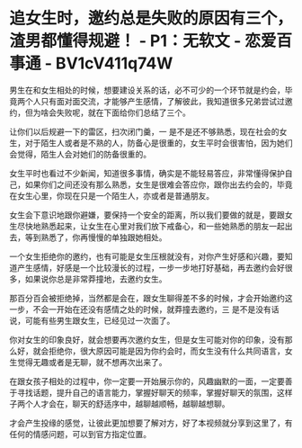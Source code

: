 # 追女生时，邀约总是失败的原因有三个，渣男都懂得规避！ - P1：无软文 - 恋爱百事通 - BV1cV411q74W

男生在和女生相处的时候，想要建设关系的话，必不可少的一个环节就是约会，毕竟两个人只有面对面交流，才能够产生感情，了解彼此，我知道很多兄弟尝试过邀约，但为啥会失败呢，就在下面给你们总结了三个。

让你们以后规避一下的雷区，扫次闭门羹，一 是不是还不够熟悉，现在社会的女生，对于陌生人或者是不熟的人，防备心是很重的，女生平时会很害怕，因为她们会觉得，陌生人会对她们的防备很重的。

女生平时也看过不少新闻，知道很多事情，确实是不能轻易答应，非常懂得保护自己，如果你们之间还没有那么熟悉，女生是很难会答应你，跟你出去约会的，毕竟在女生心里，你现在只是一个陌生人，亦或者是普通朋友。

女生会下意识地跟你避嫌，要保持一个安全的距离，所以我们要做的就是，要跟女生尽快地熟悉起来，让女生在心里对我们放下戒备心，和一些她熟悉的朋友一起出去，等到熟悉了，你再慢慢的单独跟她相处。

一个女生拒绝你的邀约，也有可能是女生压根就没有，对你产生好感和兴趣，要知道产生感情，好感是一个比较漫长的过程，一步一步地打好基础，再去邀约会好很多，如果说你总是非常莽撞地，去邀约女生。

那百分百会被拒绝掉，当然都是会在，跟女生聊得差不多的时候，才会开始邀约这一步，不会一开始在还没有感情之处的时候，就莽撞去邀约，三 是不是没有话说，可能有些男生跟女生，已经见过一次面了。

你对女生的印象良好，就会想要再次邀约女生，但是女生可能对你的印象，没有那么好，就会拒绝你，很大原因可能是因为你约会时，而女生没有什么共同语言，女生觉得无趣或者是无聊，就不想再次出来了。

在跟女孩子相处的过程中，你一定要一开始展示你的，风趣幽默的一面，一定要善于寻找话题，提升自己的语言能力，掌握好聊天的频率，掌握好聊天的氛围，这样子两个人才会在，聊天的舒适序中，越聊越顺畅，越聊越想聊。

才会产生投缘的感觉，让彼此更加想要了解对方，好了本视频就分享到这里了，有任何的情感问题，可以到官方指定位置。

